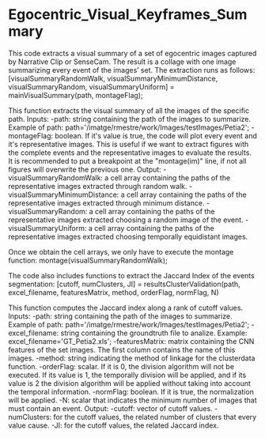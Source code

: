# Egocentric_Visual_Keyframes_Summary

This code extracts a visual summary of a set of egocentric images captured by Narrative Clip or  SenseCam. The result is a collage with one image summarizing every event of the images’ set. The extraction runs as follows:
[visualSummaryRandomWalk, visualSummaryMinimumDistance, visualSummaryRandom, visualSummaryUniform] = mainVisualSummary(path, montageFlag);

This function extracts the visual summary of all the images of the specific path.
Inputs:
-path: string containing the path of the images to summarize. Example of path: path='/imatge/rmestre/work/Images/testImages/Petia2';
-montageFlag: boolean. If it's value is true, the code will plot every event and it's representative images. This is useful if we want to extract figures with the complete events and the representative images to evaluate the results. It is recommended to put a breakpoint at the "montage(im)" line, if not all figures will overwrite the previous one.
 Output:
-visualSummaryRandomWalk: a cell array containing the paths of the representative images extracted through random walk.
-visualSummaryMinimumDistance: a cell array containing the paths of the representative images extracted through minimum distance.
-visualSummaryRandom: a cell array containing the paths of the representative images extracted choosing a random image of the event.
-visualSummaryUniform: a cell array containing the paths of the representative images extracted choosing temporally equidistant images.

Once we obtain the cell arrays, we only have to execute the montage function:
montage(visualSummaryRandomWalk);

The code also includes functions to extract the Jaccard Index of the events segmentation:
[cutoff, numClusters, JI] = resultsClusterValidation(path, excel_filename, featuresMatrix, method, orderFlag, normFlag, N)

This function computes the Jaccard index along a rank of cutoff values. 
Inputs:
-path: string containing the path of the images to summarize. Example of path: path='/imatge/rmestre/work/Images/testImages/Petia2';
-excel_filename: string containing the groundtruth file to analize. Example: excel_filename='GT_Petia2.xls';
-featuresMatrix: matrix containing the CNN features of the set images. The first column contains the name of this images.
-method: string indicating the method of linkage for the clusterdata function.
-orderFlag: scalar. If it is 0, the division algorithm will not be executed. If its value is 1, the temporally division will be applied, and if its value is 2 the division algorithm will be applied without taking into account the temporal information.
-normFlag: boolean. If it is true, the normalization will be applied.
-N: scalar that indicates the minimum number of images that must contain an event.
 Output:
-cutoff: vector of cutoff values.
-numClusters: for the cutoff values, the related number of clusters that every value cause.
-JI: for the cutoff values, the related Jaccard index.
